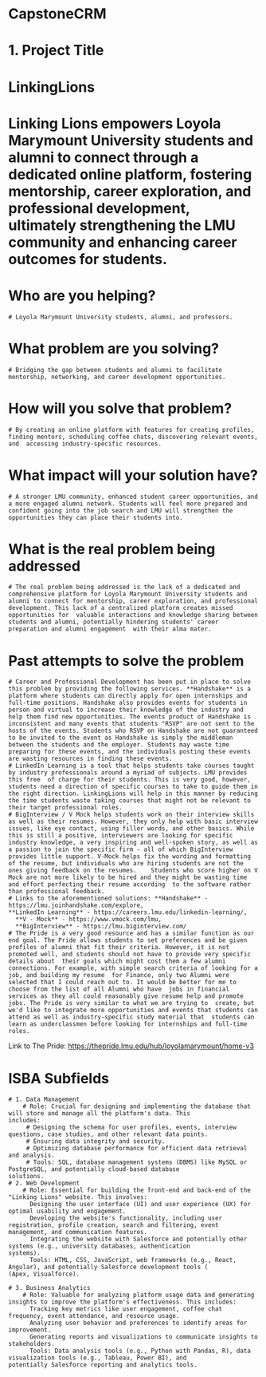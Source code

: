 # CapstoneCRM

# **1. Project Title**

# **LinkingLions**

# Linking Lions empowers Loyola Marymount University students and alumni to connect through a dedicated online platform, fostering mentorship, career exploration, and professional development, ultimately strengthening the LMU community and enhancing career outcomes for students.

# **Who are you helping?** 
	# Loyola Marymount University students, alumni, and professors.
# **What problem are you solving?** 
	# Bridging the gap between students and alumni to facilitate mentorship, networking, and career development opportunities.
# **How will you solve that problem?**
	# By creating an online platform with features for creating profiles, finding mentors, scheduling coffee chats, discovering relevant events, and  accessing industry-specific resources.
# **What impact will your solution have?**
	# A stronger LMU community, enhanced student career opportunities, and a more engaged alumni network. Students will feel more prepared and  confident going into the job search and LMU will strengthen the opportunities they can place their students into.

# **What is the real problem being addressed**
	# The real problem being addressed is the lack of a dedicated and comprehensive platform for Loyola Marymount University students and alumni to connect for mentorship, career exploration, and professional development. This lack of a centralized platform creates missed opportunities for  valuable interactions and knowledge sharing between students and alumni, potentially hindering students' career preparation and alumni engagement  with their alma mater. 
# **Past attempts to solve the problem** 
	# Career and Professional Development has been put in place to solve this problem by providing the following services. **Handshake** is a platform where students can directly apply for open internships and full-time positions. Handshake also provides events for students in person and virtual to increase their knowledge of the industry and help them find new opportunities. The events product of Handshake is inconsistent and many events that students "RSVP" are not sent to the hosts of the events. Students who RSVP on Handshake are not guaranteed to be invited to the event as Handshake is simply the middleman between the students and the employer. Students may waste time preparing for these events, and the individuals posting these events are wasting resources in finding these events. 
	# LinkedIn Learning is a tool that helps students take courses taught by industry professionals around a myriad of subjects. LMU provides this free  of charge for their students. This is very good, however, students need a direction of specific courses to take to guide them in the right direction. LinkingLions will help in this manner by reducing the time students waste taking courses that might not be relevant to their target professional roles. 
	# BigInterview / V Mock helps students work on their interview skills as well as their resumes. However, they only help with basic interview issues, like eye contact, using filler words, and other basics. While this is still a positive, interviewers are looking for specific industry knowledge, a very inspiring and well-spoken story, as well as a passion to join the specific firm - all of which BigInterview provides little support. V-Mock helps fix the wording and formatting of the resume, but individuals who are hiring students are not the ones giving feedback on the resumes. 	  Students who score higher on V Mock are not more likely to be hired and they might be wasting time and effort perfecting their resume according  to the software rather than professional feedback.   
	# Links to the aforementioned solutions: **Handshake** - https://lmu.joinhandshake.com/explore, 							  **LinkedIn Learning** - https://careers.lmu.edu/linkedin-learning/, 
	  **V - Mock** - https://www.vmock.com/lmu, 
	  **BigInterview** - https://lmu.biginterview.com/
	# The Pride is a very good resource and has a similar function as our end goal. The Pride allows students to set preferences and be given  profiles of alumni that fit their criteria. However, it is not promoted well, and students should not have to provide very specific details about  their goals which might cost them a few alumni connections. For example, with simple search criteria of looking for a job, and building my resume  for Finance, only two Alumni were selected that I could reach out to. It would be better for me to choose from the list of all Alumni who have  jobs in financial services as they all could reasonably give resume help and promote jobs. The Pride is very similar to what we are trying to  create, but we'd like to integrate more opportunities and events that students can attend as well as industry-specific study material that  students can learn as underclassmen before looking for internships and full-time roles.
   Link to The Pride: https://thepride.lmu.edu/hub/loyolamarymount/home-v3

# **ISBA Subfields**
	# 1. Data Management 
		# Role: Crucial for designing and implementing the database that will store and manage all the platform's data. This           includes: 
		 # Designing the schema for user profiles, events, interview questions, case studies, and other relevant data points.
		 # Ensuring data integrity and security.
		 # Optimizing database performance for efficient data retrieval and analysis.
		 # Tools: SQL, database management systems (DBMS) like MySQL or PostgreSQL, and potentially cloud-based database                solutions.
	# 2. Web Development
		# Role: Essential for building the front-end and back-end of the "Linking Lions" website. This involves:
		  Designing the user interface (UI) and user experience (UX) for optimal usability and engagement.
		  Developing the website's functionality, including user registration, profile creation, search and filtering, event           management, and communication features.
		  Integrating the website with Salesforce and potentially other systems (e.g., university databases, authentication             systems).
		  Tools: HTML, CSS, JavaScript, web frameworks (e.g., React, Angular), and potentially Salesforce development tools (          (Apex, Visualforce).

	# 3. Business Analytics
		# Role: Valuable for analyzing platform usage data and generating insights to improve the platform's effectiveness. This includes:
		  Tracking key metrics like user engagement, coffee chat frequency, event attendance, and resource usage.
		  Analyzing user behavior and preferences to identify areas for improvement.
		  Generating reports and visualizations to communicate insights to stakeholders.
		  Tools: Data analysis tools (e.g., Python with Pandas, R), data visualization tools (e.g., Tableau, Power BI), and            potentially Salesforce reporting and analytics tools.

